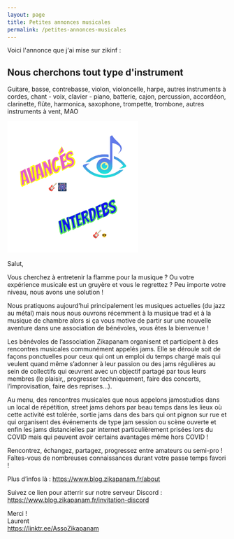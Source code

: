 ```yaml
---
layout: page
title: Petites annonces musicales
permalink: /petites-annonces-musicales
---
```

<p>
Voici l'annonce que j'ai mise sur zikinf :
</p>

<h2>Nous cherchons tout type d'instrument</h2>

<p>Guitare, basse, contrebasse, violon, violoncelle, harpe, autres instruments à cordes, chant - voix, clavier - piano, batterie, cajon, percussion, accordéon, clarinette, flûte, harmonica, saxophone, trompette, trombone, autres instruments à vent, MAO
</p>

<img src="/assets/images/zap-avances+intedebs.png" width="300"/>

<p>
Salut,
</p>

<p>
Vous cherchez à entretenir la flamme pour la musique ? Ou votre expérience musicale est un gruyère et vous le regrettez ? Peu importe votre niveau, nous avons une solution !
</p>

<p>
Nous pratiquons aujourd’hui principalement les musiques actuelles (du jazz au métal) mais nous nous ouvrons récemment à la musique trad et à la musique de chambre alors si ça vous motive de partir sur une nouvelle aventure dans une association de bénévoles, vous êtes la bienvenue !
</p>

<p>
Les bénévoles de l’association Zikapanam organisent et participent à des rencontres musicales communément appelés jams. Elle se déroule soit de façons ponctuelles pour ceux qui ont un emploi du temps chargé mais qui veulent quand même s’adonner à leur passion ou des jams régulières au sein de collectifs qui œuvrent avec un objectif partagé par tous leurs membres (le plaisir,, progresser techniquement, faire des concerts, l’improvisation, faire des reprises…).
</p>

<p>
Au menu, des rencontres musicales que nous appelons jamostudios dans un local de répétition, street jams dehors par beau temps dans les lieux où cette activité est tolérée, sortie jams dans des bars qui ont pignon sur rue et qui organisent des événements de type jam session ou scène ouverte et enfin les jams distancielles par internet particulièrement prisées lors du COVID mais qui peuvent avoir certains avantages même hors COVID !
</p>

<p>
Rencontrez, échangez, partagez, progressez entre amateurs ou semi-pro ! Faîtes-vous de nombreuses connaissances durant votre passe temps favori !
</p>

<p>
Plus d’infos là : <a  href="https://www.blog.zikapanam.fr/about">https://www.blog.zikapanam.fr/about</a>
</p>

<p>Suivez ce lien pour atterrir sur notre serveur Discord : <br/>
<a href="https://www.blog.zikapanam.fr/invitation-discord">https://www.blog.zikapanam.fr/invitation-discord</a>
</p>

<p>
Merci !<br/>
Laurent <br/>
<a href="https://linktr.ee/AssoZikapanam">https://linktr.ee/AssoZikapanam</a>
</p>
